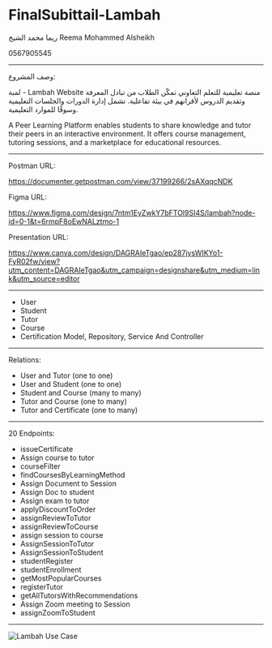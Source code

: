 # FinalSubittail-Lambah
ريما محمد الشيخ 
Reema Mohammed Alsheikh

0567905545
_________________________________________
وصف المشروع:

 لمبة - Lambah Website
 منصة تعليمية للتعلم التعاوني تمكّن الطلاب من تبادل المعرفة وتقديم الدروس لأقرانهم في بيئة تفاعلية.
تشمل إدارة الدورات والجلسات التعليمية وسوقًا للموارد التعليمية.

A Peer Learning Platform enables students to share knowledge and tutor their peers in an interactive environment.
It offers course management, tutoring sessions, and a marketplace for educational resources.

_________________________________________


Postman URL:

https://documenter.getpostman.com/view/37199266/2sAXqqcNDK


Figma URL:

https://www.figma.com/design/7ntm1EyZwkY7bFTOl9SI4S/lambah?node-id=0-1&t=6rmpF8oEwNALztmo-1


Presentation URL:

https://www.canva.com/design/DAGRAIeTgao/ep287jysWIKYo1-FyR02fw/view?utm_content=DAGRAIeTgao&utm_campaign=designshare&utm_medium=link&utm_source=editor

_________________________________________

 
- User
- Student
- Tutor
- Course 
- Certification
Model, Repository, Service And Controller

_________________________________________

Relations:

- User and Tutor (one to one)
- User and Student (one to one)
- Student and Course (many to many)
- Tutor and Course (one to many)
- Tutor and Certificate (one to many)

_________________________________________


20 Endpoints:

- issueCertificate
- Assign course to tutor
- courseFilter
- findCoursesByLearningMethod
- Assign Document to Session
- Assign Doc to student
- Assign exam to tutor
- applyDiscountToOrder
- assignReviewToTutor
- assignReviewToCourse
- assign session to course
- AssignSessionToTutor
- AssignSessionToStudent
- studentRegister
- studentEnrollment
- getMostPopularCourses
- registerTutor
- getAllTutorsWithRecommendations
- Assign Zoom meeting to Session
- assignZoomToStudent

_________________________________________

  




![Lambah Use Case](https://github.com/user-attachments/assets/93c84db5-3f7a-4089-905d-c61ba4ae5856)




